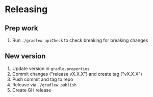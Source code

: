 # Releasing

## Prep work

1. Run `./gradlew apiCheck` to check breaking for breaking changes

## New version

1. Update version in `gradle.properties`
2. Commit changes ("release vX.X.X") and create tag ("vX.X.X")
3. Push commit and tag to repo
4. Release via `./gradlew publish`
5. Create GH release